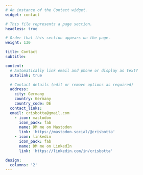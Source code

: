 ```yaml
---
# An instance of the Contact widget.
widget: contact

# This file represents a page section.
headless: true

# Order that this section appears on the page.
weight: 130

title: Contact
subtitle:

content:
  # Automatically link email and phone or display as text?
  autolink: true

  # Contact details (edit or remove options as required)
  address:
    city: Germany
    country: Germany
    country_code: DE
  contact_links:
  email: crisbotta@gmail.com
    - icon: mastodon
      icon_pack: fab
      name: DM me on Mastodon
      link: 'https://mastodon.social/@crisbotta'
    - icon: linkedin
      icon_pack: fab
      name: DM me on LinkedIn
      link: 'https://linkedin.com/in/crisbotta'

design:
  columns: '2'
---
```

